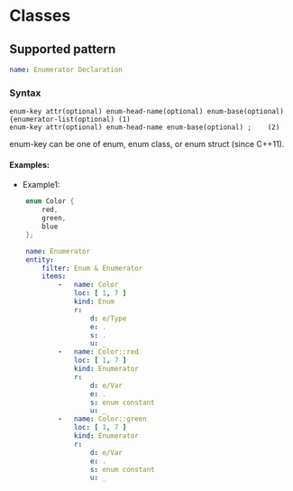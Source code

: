 # Classes

## Supported pattern
```yaml
name: Enumerator Declaration
```
### Syntax
```text
enum-key attr(optional) enum-head-name(optional) enum-base(optional) {enumerator-list(optional)	(1)	
enum-key attr(optional) enum-head-name enum-base(optional) ;	(2)	
```
enum-key can be one of enum, enum class, or enum struct (since C++11).



#### Examples: 

- Example1: 

```cpp
    enum Color { 
        red, 
        green, 
        blue 
    };
```

```yaml
    name: Enumerator
    entity:
        filter: Enum & Enumerator
        items:
            -   name: Color
                loc: [ 1, 7 ]
                kind: Enum
                r:
                    d: e/Type
                    e: .
                    s: .
                    u: _
            -   name: Color::red
                loc: [ 1, 7 ]
                kind: Enumerator
                r:
                    d: e/Var
                    e: .
                    s: enum constant
                    u: _
            -   name: Color::green
                loc: [ 1, 7 ]
                kind: Enumerator
                r:
                    d: e/Var
                    e: .
                    s: enum constant
                    u: _
```